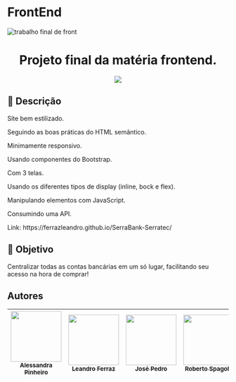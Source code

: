 # FrontEnd

![trabalho final de front](https://cdn.discordapp.com/attachments/1006252651450732645/1024856166976737371/bank.png)

<h1 align="center"> Projeto final da matéria frontend. </h1>

<p align="center">
<img src="http://img.shields.io/static/v1?label=STATUS&message=Concluido&color=GREEN&style=for-the-badge"/>
</p>



## 📁 Descrição
<p>Site bem estilizado.</p>
<p>Seguindo as boas práticas do HTML semântico.</p>
<p>Minimamente responsivo.</p>
<p>Usando componentes do Bootstrap.</p>
<p>Com 3 telas.</p>
<p>Usando os diferentes tipos de display (inline, bock e flex).</p>
<p>Manipulando elementos com JavaScript.</p>
<p>Consumindo uma API.</p>
Link: https://ferrazleandro.github.io/SerraBank-Serratec/



## 🎯 Objetivo
Centralizar todas as contas bancárias em um só lugar, facilitando seu acesso na hora de comprar!

## Autores

| [<img src="https://avatars.githubusercontent.com/u/96076314?v=4" width=115><br><sub>Alessandra Pinheiro</sub>](https://github.com/Ale-ssandra) |  [<img src="https://avatars.githubusercontent.com/u/85909017?v=4" width=115><br><sub>Leandro Ferraz</sub>](https://github.com/FerrazLeandro) | [<img src="https://avatars.githubusercontent.com/u/80910617?v=4" width=115><br><sub>José Pedro</sub>](https://github.com/J-pedr0) | [<img src="https://avatars.githubusercontent.com/u/72826123?v=4" width=115><br><sub>Roberto Spagola</sub>](https://github.com/RobertoSpa) |  [<img src="https://avatars.githubusercontent.com/u/110869576?v=4" width=115><br><sub>Thiago Souza</sub>](https://github.com/TiagoSouzacf) | 
| :---: | :---: | :---: | :---: | :---: |
